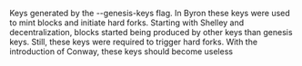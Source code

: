 Keys generated by the --genesis-keys flag. In Byron these keys were used to mint blocks and initiate hard forks.
Starting with Shelley and decentralization, blocks started being produced by other keys than genesis keys.
Still, these keys were required to trigger hard forks.
With the introduction of Conway, these keys should become useless
